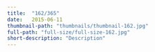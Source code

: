 ```yaml
---
title:  "162/365"
date:   2015-06-11
thumbnail-path: "thumbnails/thumbnail-162.jpg"
full-path: "full-size/full-size-162.jpg"
short-description: "Description"
---
```

